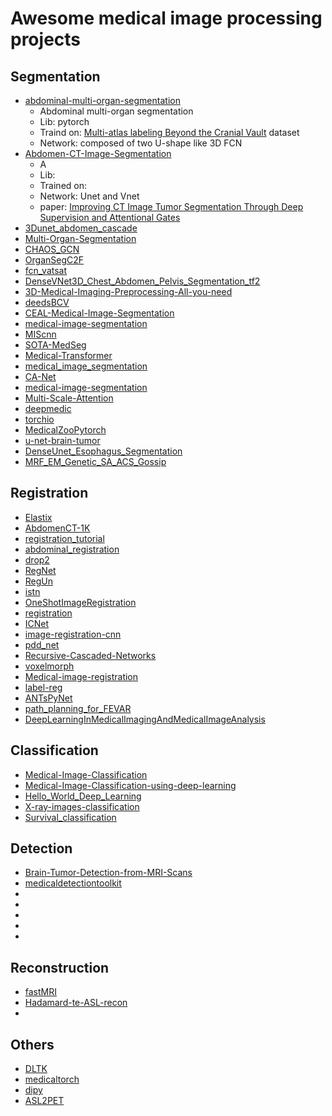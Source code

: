 
# Awesome medical image processing projects 

## Segmentation
  * [abdominal-multi-organ-segmentation](https://github.com/assassint2017/abdominal-multi-organ-segmentation)
    * Abdominal multi-organ segmentation
    * Lib: pytorch
    * Traind on: [Multi-atlas labeling Beyond the Cranial Vault](https://www.synapse.org/#!Synapse:syn3193805/wiki/217752) dataset
    * Network: composed of two U-shape like 3D FCN
  * [Abdomen-CT-Image-Segmentation](https://github.com/tureckova/Abdomen-CT-Image-Segmentation)
    *  A
    *  Lib: 
    *  Trained on:
    *  Network: Unet and Vnet
    *  paper: [Improving CT Image Tumor Segmentation Through Deep Supervision and Attentional Gates](https://www.frontiersin.org/articles/10.3389/frobt.2020.00106/full)
  * [3Dunet_abdomen_cascade](https://github.com/holgerroth/3Dunet_abdomen_cascade)
  * [Multi-Organ-Segmentation](https://github.com/Prayushi9/Multi-Organ-Segmentation)
  * [CHAOS_GCN](https://github.com/armyja/CHAOS_GCN)
  * [OrganSegC2F](https://github.com/198808xc/OrganSegC2F)
  * [fcn_vatsat](https://github.com/tarolangner/fcn_vatsat)
  * [DenseVNet3D_Chest_Abdomen_Pelvis_Segmentation_tf2](https://github.com/fitushar/DenseVNet3D_Chest_Abdomen_Pelvis_Segmentation_tf2)
  * [3D-Medical-Imaging-Preprocessing-All-you-need](https://github.com/fitushar/3D-Medical-Imaging-Preprocessing-All-you-need)
  * [deedsBCV](https://github.com/mattiaspaul/deedsBCV)
  * [CEAL-Medical-Image-Segmentation](https://github.com/marc-gorriz/CEAL-Medical-Image-Segmentation)
  * [medical-image-segmentation](https://github.com/topics/medical-image-segmentation)
  * [MIScnn](https://github.com/frankkramer-lab/MIScnn)
  * [SOTA-MedSeg](https://github.com/JunMa11/SOTA-MedSeg)
  * [Medical-Transformer](https://github.com/jeya-maria-jose/Medical-Transformer)
  * [medical_image_segmentation](https://github.com/CVxTz/medical_image_segmentation)
  * [CA-Net](https://github.com/HiLab-git/CA-Net)
  * [medical-image-segmentation](https://github.com/sudohainguyen/medical-image-segmentation)
  * [Multi-Scale-Attention](https://github.com/sinAshish/Multi-Scale-Attention)
  * [deepmedic](https://github.com/deepmedic/deepmedic)
  * [torchio](https://github.com/fepegar/torchio)
  * [MedicalZooPytorch](https://github.com/black0017/MedicalZooPytorch)
  * [u-net-brain-tumor](https://github.com/zsdonghao/u-net-brain-tumor)
  * [DenseUnet_Esophagus_Segmentation](https://github.com/yousefis/DenseUnet_Esophagus_Segmentation)
  * [MRF_EM_Genetic_SA_ACS_Gossip](https://github.com/yousefis/MRF_EM_Genetic_SA_ACS_Gossip)

## Registration
  * [Elastix](https://github.com/SuperElastix/elastix)
  * [AbdomenCT-1K](https://github.com/JunMa11/AbdomenCT-1K)
  * [registration_tutorial](https://github.com/MASILab/registration_tutorial)
  * [abdominal_registration](https://github.com/TheoEst/abdominal_registration)
  * [drop2](https://github.com/biomedia-mira/drop2)
  * [RegNet](https://github.com/hsokooti/RegNet)
  * [RegUn](https://github.com/hsokooti/RegUn)
  * [istn](https://github.com/biomedia-mira/istn)
  * [OneShotImageRegistration](https://github.com/ToFec/OneShotImageRegistration)
  * [registration](https://github.com/uncbiag/registration)
  * [ICNet](https://github.com/zhangjun001/ICNet)
  * [image-registration-cnn](https://github.com/shreshth211/image-registration-cnn)
  * [pdd_net](https://github.com/multimodallearning/pdd_net)
  * [Recursive-Cascaded-Networks](https://github.com/microsoft/Recursive-Cascaded-Networks)
  * [voxelmorph](https://github.com/voxelmorph/voxelmorph)
  * [Medical-image-registration](https://github.com/dykuang/Medical-image-registration)
  * [label-reg](https://github.com/YipengHu/label-reg)
  * [ANTsPyNet](https://github.com/ANTsX/ANTsPyNet)
  * [path_planning_for_FEVAR](https://github.com/jianqingzheng/path_planning_for_FEVAR)
  * [DeepLearningInMedicalImagingAndMedicalImageAnalysis](https://github.com/shawnyuen/DeepLearningInMedicalImagingAndMedicalImageAnalysis)

## Classification
  * [Medical-Image-Classification](https://github.com/ljbatwh/Medical-Image-Classification)
  * [Medical-Image-Classification-using-deep-learning](https://github.com/21Vipin/Medical-Image-Classification-using-deep-learning)
  * [Hello_World_Deep_Learning](https://github.com/paras42/Hello_World_Deep_Learning)
  * [X-ray-images-classification](https://github.com/faust-prime/X-ray-images-classification-with-Keras-TensorFlow)
  * [Survival_classification](https://github.com/GKaramiMP/Survival_classification)

## Detection 
  * [Brain-Tumor-Detection-from-MRI-Scans](https://github.com/muhammadsanaullah/Brain-Tumor-Detection-from-MRI-Scans)
  * [medicaldetectiontoolkit](https://github.com/MIC-DKFZ/medicaldetectiontoolkit)
  * []()
  * []()
  * []()
  * []()
  * []()
## Reconstruction
  * [fastMRI](https://github.com/facebookresearch/fastMRI)
  * [Hadamard-te-ASL-recon](https://github.com/yousefis/Hadamard-te-ASL-recon)
  * 

## Others
  * [DLTK](https://github.com/DLTK/DLTK)
  * [medicaltorch](https://github.com/perone/medicaltorch)
  * [dipy](https://github.com/dipy/dipy)
  * [ASL2PET](https://github.com/yousefis/ASL2PET)
